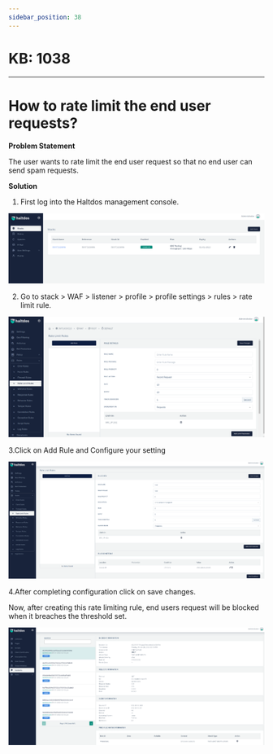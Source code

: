 ```yaml
---
sidebar_position: 38
---
```


# KB: 1038
-----------

# How to rate limit the end user requests?

**Problem Statement**

The user wants to rate limit the end user request so that no end user can send spam requests.

**Solution**

1. First log into the Haltdos management console.

![kb-1038](/img/waf/v6/kb/d1.png)

2. Go to stack > WAF > listener > profile > profile settings > rules > rate limit rule.

![kb-1038](/img/waf/v6/kb/f1.png)

3.Click on Add Rule and Configure your setting 

![kb-1038](/img/waf/v6/kb/f2.png)

4.After completing  configuration click on save changes.

Now, after creating this rate limiting rule, end users request will be blocked when it breaches the threshold set.

![kb-1038](/img/waf/v6/kb/f3.png)




